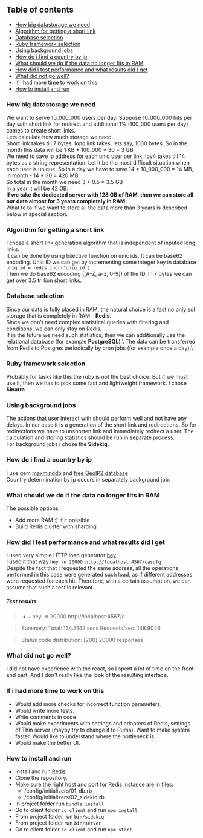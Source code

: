 ## Table of contents

- [How big datastorage we need](#how-big-datastorage-we-need)
- [Algorithm for getting a short link](#algorithm-for-getting-a-short-link)
- [Database selection](#database-selection)
- [Ruby framework selection](#ruby-framework-selection)
- [Using background jobs](#using-background-jobs)
- [How do i find a country by ip](#how-do-i-find-a-country-by-ip)
- [What should we do if the data no longer fits in RAM](#what-should-we-do-if-the-data-no-longer-fits-in-ram)
- [How did I test performance and what results did I get](#how-did-i-test-performance-and-what-results-did-i-get)
- [What did not go well?](#what-did-not-go-well)
- [If i had more time to work on this](#if-i-had-more-time-to-work-on-this)
- [How to install and run](#how-to-install-and-run)

### How big datastorage we need

We want to serve 10_000_000 users per day. Suppose 10_000_000 hits per day with short link for redirect and additional 1% (100_000 users per day) comes to create short links.\
Lets calculate how much storage we need.\
Short link takes till 7 bytes, long link takes, lets say, 1000 bytes. So in the month this data will be 1 KB \* 100_000 \* 30 = 3 GB\
We need to save ip address for each uniq user per link. Ipv4 takes till 14 bytes as a string representation. Let it be the most difficult situation when each user is unique. So in a day we have to save 14 \* 10_000_000 = 14 MB, in month - 14 \* 30 = 420 MB.\
So total in the month we need 3 + 0.5 = 3.5 GB\
In a year it will be 42 GB.\
**If we take the dedicated server with 128 GB of RAM, then we can store all our data almost for 3 years completely in RAM.**\
What to to if we want to store all the data more than 3 years is described below in special section.

### Algorithm for getting a short link

I chose a short link generation algorithm that is independent of inputed long links.\
It can be done by using bijective function on unic ids. It can be base62 encoding. Unic ID we can get by incrementing some integer key in database `uniq_id = redis.incr('uniq_id')`\
Then we do base62 encoding ([A-Z, a-z, 0-9]) of the ID. In 7 bytes we can get over 3.5 trillion short links.

### Database selection

Since our data is fully placed in RAM, the natural choice is a fast no only sql storage that is completely in RAM - **Redis**.\
Since we don&apos;t need complex statistical queries with filtering and conditions, we can only stay on Redis.\
If in the future we need such statistics, then we can additionally use the relational database (for example **PostgreSQL**).\ The data can be transferred from Redis to Postgres periodically by cron jobs (for example once a day).\

### Ruby framework selection

Probably for tasks like this the ruby is not the best choice. But if we must use it, then we has to pick some fast and lightweight framework. I chose **Sinatra**.

### Using background jobs

The actions that user interact with should perform well and not have any delays. In our case it is a generation of the short link and redirections. So for redirections we have to unshorten link and immediately redirect a user. The calculation and storing statistics should be run in separate process.\
For background jobs i chose the **Sidekiq**.

### How do i find a country by ip

I use gem [maxminddb](https://github.com/yhirose/maxminddb) and [free GeoIP2 database](https://dev.maxmind.com/geoip/geoip2/downloadable/)\
Country determination by ip occurs in separately background job.

### What should we do if the data no longer fits in RAM

The possible options:
- Add more RAM :) if it possible
- Build Redis cluster with sharding

### How did I test performance and what results did I get

I used very simple HTTP load generator [hey](https://github.com/rakyll/hey)\
I used it that way `hey -n 20000 http://localhost:4567/casdfg`\
Despite the fact that I requested the same address, all the operations performed in this case were generated such load, as if different addresses were requested for each hit. Therefore, with a certain assumption, we can assume that such a test is relevant.

##### Test results

>➜  ~ hey -n 20000 http://localhost:4567/c

>Summary:
Total: 134.3142 secs
Requests/sec: 148.9046

>Status code distribution:
 [200] 20000 responses

### What did not go well?

I did not have experience with the react, so I spent a lot of time on the front-end part. And I don&apos;t really like the look of the resulting interface.

### If i had more time to work on this

- Would add more checks for incorrect function parameters.
- Would write more tests.
- Write comments in code
- Would make experiments with settings and adapters of Redis, settings of Thin server (mayby try to change it to Puma). Want to make system faster. Would like to understand where the bottleneck is.
- Would make the better UI.

### How to install and run

- Install and run [Redis](https://redis.io/download)
- Clone the repository.
- Make sure the right host and port for Redis instance are in files:
  - /config/initializers/01_db.rb
  - /config/initializers/02_sidekiq.rb
- In project folder run `bundle install`
- Go to client folder `cd client` and run `npm install`
- From project folder run `bin/sidekiq`
- From project folder run `bin/server`
- Go to client folder `cd client` and run `npm start`
